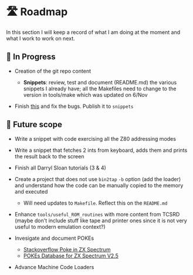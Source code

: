 
# 🛣️ Roadmap

In this section I will keep a record of what I am doing at the moment and what I work to work on next.

<a name="InProgress"></a>
## 🏃 In Progress

* Creation of the git repo content 
	* **Snippets**: review, test and document (README.md) the various snippets I already have; all the Makefiles need to change to the version in tools/make which was updated on 6/Nov
 
* Finish [this](https://www.youtube.com/watch?v=O2gw36OyX3g) and fix the bugs. Publish it to `snippets`
 
<a name="FutureScope"></a>
## 🔮 Future scope

* Write a snippet with code exercising all the Z80 addressing modes

* Write a snippet that fetches 2 ints from keyboard, adds them and prints the result back to the screen

* Finish all Darryl Sloan tutorials (3 & 4)

* Create a project that does not use `bin2tap` `-b` option (add the loader) and understand how the code can be manually copied to the memory and executed
	* Will need updates to `Makefile`. Reflect this on the `README.md` 

* Enhance `tools/useful_ROM_routines` with more content from TCSRD (maybe don't include stuff like tape and printer ones since it is not very useful to modern emulation context?)
 
* Invesigate and document POKEs
	* [Stackoverflow Poke in ZX Spectrum](https://stackoverflow.com/questions/37628242/poke-in-zx-spectrum)
 	* [POKEs Database for ZX Spectrum V2.5](https://github.com/ladyeklipse/all-tipshop-pokes)
 
* Advance Machine Code Loaders  
   
	
